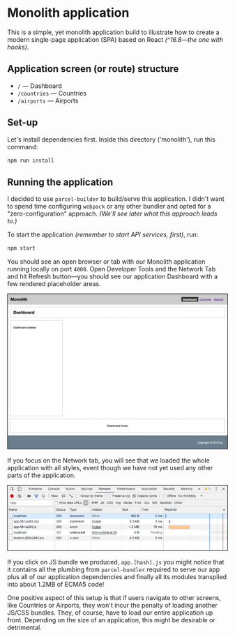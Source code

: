 # Monolith application

This is a simple, yet monolith application build to illustrate how to create a modern single-page application (SPA) based on React _(^16.8&mdash;the one with hooks)_.

## Application screen (or route) structure

* `/` &mdash; Dashboard
* `/countries` &mdash; Countries
* `/airports` &mdash; Airports

## Set-up

Let's install dependencies first. Inside this directory ('monolith'), run this command:

```sh
npm run install
```

## Running the application

I decided to use `parcel-builder` to build/serve this application. I didn't want to spend time configuring `webpack` or any other bundler and opted for a "zero-configuration" approach. _(We'll see later what this approach leads to.)_

To start the application _(remember to start API services, first)_, run:

```sh
npm start
```

You should see an open browser or tab with our Monolith application running locally on port `4000`. Open Developer Tools and the Network Tab and hit Refresh button&mdash;you should see our application Dashboard with a few rendered placeholder areas.

![alt Dashboard](Dashboard.png)

If you focus on the Network tab, you will see that we loaded the whole application with all styles, event though we have not yet used any other parts of the application.

![alt Developer Tools | NetworkTab](DeveloperTools-NetworkTab.png)

If you click on JS bundle we produced, `app.[hash].js` you might notice that it contains all the plumbing from `parcel-bundler` required to serve our app plus all of our application dependencies and finally all its modules transpiled into about 1.2MB of ECMA5 code!

One positive aspect of this setup is that if users navigate to other screens, like Countries or Airports, they won't incur the penalty of loading another JS/CSS bundles. They, of course, have to load our entire application up front. Depending on the size of an application, this might be desirable or detrimental.

<style>
  img {border: 1px solid rgb(0,0,0)}
</style>
